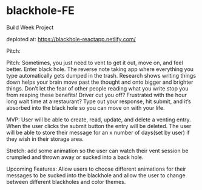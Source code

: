 # blackhole-FE

Build Week Project

deploted at: https://blackhole-reactapp.netlify.com/

Pitch: 

Pitch: Sometimes, you just need to vent to get it out, move on, and feel better.  Enter black hole. The reverse note taking app where everything you type automatically gets dumped in the trash. Research shows writing things down helps your brain move past the thought and onto bigger and brighter things. Don’t let the fear of other people reading what you write stop you from reaping these benefits! Driver cut you off? Frustrated with the hour long wait time at a restaurant? Type out your response, hit submit, and it’s absorbed into the black hole so you can move on with your life.

MVP:
User will be able to create, read, update, and delete a venting entry. When the user clicks the submit button the entry will be deleted. The user will be able to store their message for an x number of days(set by user) if they wish in their storage area.


Stretch: add some animation so the user can watch their vent session be crumpled and thrown away or sucked into a back hole.

Upcoming Features: Allow users to choose different animations for their messages to be sucked into the blackhole and allow the user to change between different blackholes and color themes.
